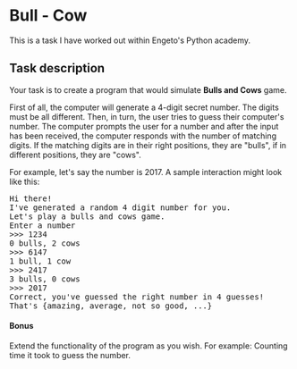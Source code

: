 # Bull - Cow
This is a task I have worked out within Engeto's Python academy.

## Task description
Your task is to create a program that would simulate **Bulls and Cows** game.

First of all, the computer will generate a 4-digit secret number. The digits must be all different.
Then, in turn, the user tries to guess their computer's number. The computer prompts the user for a number and after the input has been received, the computer responds with the number of matching digits.
If the matching digits are in their right positions, they are "bulls", if in different positions, they are "cows".

For example, let's say the number is 2017. A sample interaction might look like this:
<pre>
Hi there!
I've generated a random 4 digit number for you.
Let's play a bulls and cows game.
Enter a number
>>> 1234
0 bulls, 2 cows
>>> 6147
1 bull, 1 cow
>>> 2417
3 bulls, 0 cows
>>> 2017
Correct, you've guessed the right number in 4 guesses!
That's {amazing, average, not so good, ...}
</pre>

#### Bonus
Extend the functionality of the program as you wish. For example: Counting time it took to guess the number.
